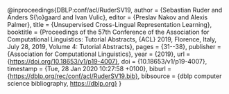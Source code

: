 @inproceedings{DBLP:conf/acl/RuderSV19,
  author    = {Sebastian Ruder and
               Anders S{\o}gaard and
               Ivan Vulic},
  editor    = {Preslav Nakov and
               Alexis Palmer},
  title     = {Unsupervised Cross-Lingual Representation Learning},
  booktitle = {Proceedings of the 57th Conference of the Association for Computational
               Linguistics: Tutorial Abstracts, {ACL} 2019, Florence, Italy, July
               28, 2019, Volume 4: Tutorial Abstracts},
  pages     = {31--38},
  publisher = {Association for Computational Linguistics},
  year      = {2019},
  url       = {https://doi.org/10.18653/v1/p19-4007},
  doi       = {10.18653/v1/p19-4007},
  timestamp = {Tue, 28 Jan 2020 10:27:58 +0100},
  biburl    = {https://dblp.org/rec/conf/acl/RuderSV19.bib},
  bibsource = {dblp computer science bibliography, https://dblp.org}
}